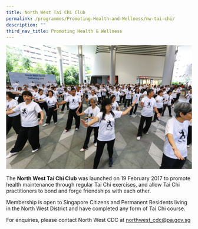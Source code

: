 ```yaml
---
title: North West Tai Chi Club
permalink: /programmes/Promoting-Health-and-Wellness/nw-tai-chi/
description: ""
third_nav_title: Promoting Health & Wellness
---
```

<meta name="description" content="North West Tai Chi Club">


![](/images/Programmes/Promoting%20Health%20and%20Wellness/IMG_0134.jpg)

The **North West Tai Chi Club** was launched on 19 February 2017 to promote health maintenance through regular Tai Chi exercises, and allow Tai Chi practitioners to bond and forge friendships with each other.  
  
Membership is open to Singapore Citizens and Permanent Residents living in the North West District and have completed any form of Tai Chi course.

 For enquiries, please contact North West CDC at [northwest\_cdc@pa.gov.sg](mailto:northwest_cdc@pa.gov.sg)